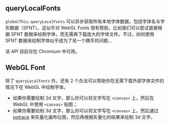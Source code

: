 ## queryLocalFonts

`globalThis.queryLocalFonts` 可以异步获取所有本地字体数据，包括字体名与字形数据（SFNT）。这似乎对 WebGL Fonts 很有帮助，比如我们可以尝试直接根据 SFNT 数据来绘制字体，而无需再下载庞大的字体文件。不过，如何使用 SFNT 数据来绘制字体似乎成为了另一个棘手的问题...

该 API 目前仅在 Chromium 中可用。

## WebGL Font

除了 `queryLocalFonts` 外，还有 2 个办法可以帮助你在无需下载外部字体文件的情况下在 WebGL 中绘制字体。

- 如果你需要绘制 2d 文字，那么你可以将文字写在 `<canvas>` 上，然后在 WebGL 中使用 `<canvas>` 贴图；
- 如果你需要绘制 3d 文字，那么你可以将文字写在 `<canvas>` 上，然后通过 [potrace](https://potrace.sourceforge.net/) 来矢量化画布位图，然后再根据矢量化的结果来绘制 3d 文字。
